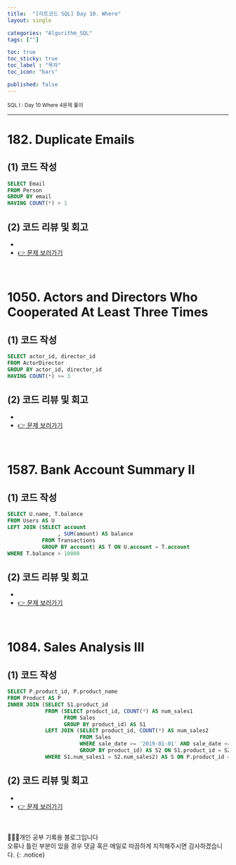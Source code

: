 ```yaml
---
title:  "[리트코드 SQL] Day 10. Where"
layout: single

categories: "Algorithm_SQL"
tags: [""]

toc: true
toc_sticky: true
toc_label : "목차"
toc_icon: "bars"

published: false
---
```


<small>SQL I : Day 10 Where 4문제 풀이</small>

***

# <span class="half_HL">182. Duplicate Emails
</span>

## (1) 코드 작성
```sql
SELECT Email
FROM Person
GROUP BY email
HAVING COUNT(*) > 1
```

## (2) 코드 리뷰 및 회고
- 
- [👉 문제 보러가기](https://leetcode.com/problems/duplicate-emails/submissions/917934434/?envType=study-plan&id=sql-i)

<br>

# <span class="half_HL">1050. Actors and Directors Who Cooperated At Least Three Times</span>

## (1) 코드 작성
```sql
SELECT actor_id, director_id
FROM ActorDirector
GROUP BY actor_id, director_id
HAVING COUNT(*) >= 3
```

## (2) 코드 리뷰 및 회고
- 
- [👉 문제 보러가기](https://leetcode.com/problems/actors-and-directors-who-cooperated-at-least-three-times/?envType=study-plan&id=sql-i)

<br>

# <span class="half_HL">1587. Bank Account Summary II</span>

## (1) 코드 작성
```sql
SELECT U.name, T.balance
FROM Users AS U
LEFT JOIN (SELECT account
                , SUM(amount) AS balance
           FROM Transactions
           GROUP BY account) AS T ON U.account = T.account
WHERE T.balance > 10000
```

## (2) 코드 리뷰 및 회고
- 
- [👉 문제 보러가기](https://leetcode.com/problems/bank-account-summary-ii/?envType=study-plan&id=sql-i)

<br>

# <span class="half_HL">1084. Sales Analysis III</span>

## (1) 코드 작성
```sql
SELECT P.product_id, P.product_name
FROM Product AS P
INNER JOIN (SELECT S1.product_id
            FROM (SELECT product_id, COUNT(*) AS num_sales1
                  FROM Sales
                  GROUP BY product_id) AS S1
            LEFT JOIN (SELECT product_id, COUNT(*) AS num_sales2
                       FROM Sales
                       WHERE sale_date >= '2019-01-01' AND sale_date <= '2019-03-31'
                       GROUP BY product_id) AS S2 ON S1.product_id = S2.product_id
            WHERE S1.num_sales1 = S2.num_sales2) AS S ON P.product_id = S.product_id
```

## (2) 코드 리뷰 및 회고
- 
- [👉 문제 보러가기](https://leetcode.com/problems/sales-analysis-iii/?envType=study-plan&id=sql-i)

<br>

👩🏻‍💻개인 공부 기록용 블로그입니다
<br>오류나 틀린 부분이 있을 경우 댓글 혹은 메일로 따끔하게 지적해주시면 감사하겠습니다.
{: .notice}